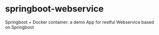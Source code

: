 # springboot-webservice
Springboot + Docker container: a demo App for restful Webservice based on Springboot
